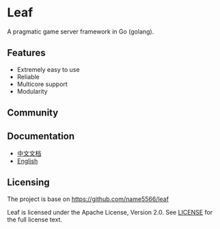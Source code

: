 Leaf
====
A pragmatic game server framework in Go (golang).

Features
---------

* Extremely easy to use
* Reliable
* Multicore support
* Modularity

Community
---------



Documentation
---------

* [中文文档](https://github.com/name5566/leaf/blob/master/TUTORIAL_ZH.md)
* [English](https://github.com/name5566/leaf/blob/master/TUTORIAL_EN.md)

Licensing
---------
The project is base on https://github.com/name5566/leaf

Leaf is licensed under the Apache License, Version 2.0. See [LICENSE](https://github.com/name5566/leaf/blob/master/LICENSE) for the full license text.
